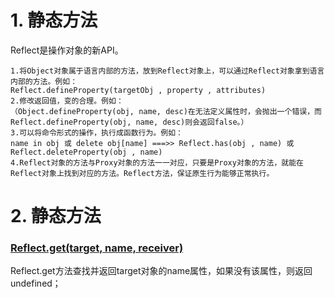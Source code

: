 # 1. 静态方法 #
Reflect是操作对象的新API。

	1.将Object对象属于语言内部的方法，放到Reflect对象上，可以通过Reflect对象拿到语言内部的方法。例如：
	Reflect.defineProperty(targetObj , property , attributes)
	2.修改返回值，变的合理。例如：
	（Object.defineProperty(obj, name, desc)在无法定义属性时，会抛出一个错误，而Reflect.defineProperty(obj, name, desc)则会返回false。）
	3.可以将命令形式的操作，执行成函数行为。例如：
	name in obj 或 delete obj[name] ===>> Reflect.has(obj , name) 或 Reflect.deleteProperty(obj , name)
	4.Reflect对象的方法与Proxy对象的方法一一对应，只要是Proxy对象的方法，就能在Reflect对象上找到对应的方法。Reflect方法，保证原生行为能够正常执行。
# 2. 静态方法 #
### [Reflect.get(target, name, receiver)](http://es6.ruanyifeng.com/#docs/reflect#Reflect-gettarget-name-receiver) ###
Reflect.get方法查找并返回target对象的name属性，如果没有该属性，则返回undefined；


